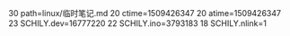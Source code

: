 30 path=linux/临时笔记.md
20 ctime=1509426347
20 atime=1509426347
23 SCHILY.dev=16777220
22 SCHILY.ino=3793183
18 SCHILY.nlink=1
